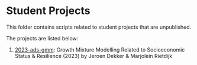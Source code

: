 # Student Projects

This folder contains scripts related to student projects that are unpublished.

The projects are listed below:

1. [2023-ads-gmm](/2023-ads-gmm): Growth Mixture Modelling Related to Socioeconomic Status & Resilience (2023) by Jeroen Dekker & Marjolein Rietdijk
